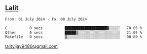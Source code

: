 ## [Lalit](https://lalit.sh)

<!--START_SECTION:waka-->

```txt
From: 01 July 2024 - To: 08 July 2024

C          0 secs          ███████████████████▓░░░░░   78.05 %
Other      0 secs          █████▒░░░░░░░░░░░░░░░░░░░   21.05 %
Makefile   0 secs          ▒░░░░░░░░░░░░░░░░░░░░░░░░   00.89 %
```

<!--END_SECTION:waka-->

lalitvijay9480@gmail.com
